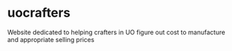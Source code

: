 # uocrafters
Website dedicated to helping crafters in UO figure out cost to manufacture and appropriate selling prices
